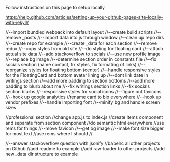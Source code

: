 Follow instrustions on this page to setup locally

https://help.github.com/articles/setting-up-your-github-pages-site-locally-with-jekyll/


//--import bundled webpack into default layout
//--create build scripts
//--remove _posts
//--import data into js through window
//--clean up repo dirs
//--create repo for example
//--create _data for each section
//--remove redux
//--copy styles from old site
//--do styling for floating card
//--attach actual site data
//--add stackoverflow to socials
//--use new profile image
//--replace bg image
//--determine section order in constants file
//--fix socials section (name contact, fix styles, fix formating of links)
//--reorganize styles for floating bottom (center)
//--handle responsive styles for the FloatingCard and bottom avatar lining up
//--dont link date in writings section
//--add more padding to section bottoms
//--add more padding to blurb about me
//--fix writings section links
//--fix socials section blurbs
//--responsive styles for social icons
//--figure out favicons
//--hook up google analytics
//rename card to bio everywhere
//--hook up vendor prefixes
//--handle importing font
//--minify bg and handle screen sizes

//professional section
//change app.js to index.js
//create items component and separate from section component
//do semantic html everywhere
//use rems for things
//--move favicon
//--get bg image
//--make font size bigger for most text
//use rems where I should
//

//--answer stackoverflow question with jsonify
//babelrc all other projects on Github
//add readme to example
//add raw-loader to other projects
//add new _data dir structure to example

